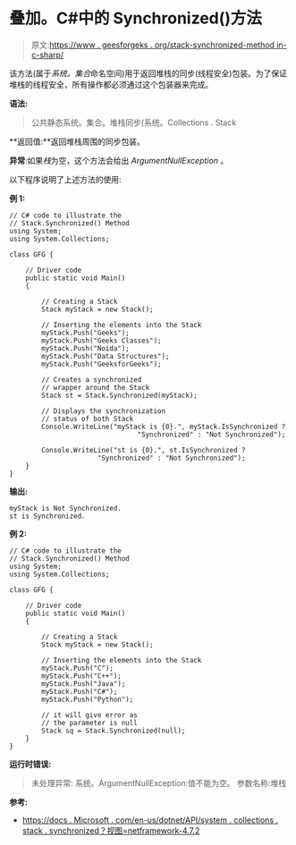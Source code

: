 # 叠加。C#中的 Synchronized()方法

> 原文:[https://www . geesforgeks . org/stack-synchronized-method in-c-sharp/](https://www.geeksforgeeks.org/stack-synchronized-method-in-c-sharp/)

该方法(属于*系统。集合*命名空间)用于返回堆栈的同步(线程安全)包装。为了保证堆栈的线程安全，所有操作都必须通过这个包装器来完成。

**语法:**

> 公共静态系统。集合。堆栈同步(系统。Collections . Stack

**返回值:**返回堆栈周围的同步包装。

**异常**:如果*栈*为空，这个方法会给出 *ArgumentNullException* 。

以下程序说明了上述方法的使用:

**例 1:**

```
// C# code to illustrate the
// Stack.Synchronized() Method
using System;
using System.Collections;

class GFG {

    // Driver code
    public static void Main()
    {

        // Creating a Stack
        Stack myStack = new Stack();

        // Inserting the elements into the Stack
        myStack.Push("Geeks");
        myStack.Push("Geeks Classes");
        myStack.Push("Noida");
        myStack.Push("Data Structures");
        myStack.Push("GeeksforGeeks");

        // Creates a synchronized
        // wrapper around the Stack
        Stack st = Stack.Synchronized(myStack);

        // Displays the synchronization
        // status of both Stack
        Console.WriteLine("myStack is {0}.", myStack.IsSynchronized ?
                                "Synchronized" : "Not Synchronized");

        Console.WriteLine("st is {0}.", st.IsSynchronized ? 
                      "Synchronized" : "Not Synchronized");
    }
}
```

**输出:**

```
myStack is Not Synchronized.
st is Synchronized.

```

**例 2:**

```
// C# code to illustrate the
// Stack.Synchronized() Method
using System;
using System.Collections;

class GFG {

    // Driver code
    public static void Main()
    {

        // Creating a Stack
        Stack myStack = new Stack();

        // Inserting the elements into the Stack
        myStack.Push("C");
        myStack.Push("C++");
        myStack.Push("Java");
        myStack.Push("C#");
        myStack.Push("Python");

        // it will give error as
        // the parameter is null
        Stack sq = Stack.Synchronized(null);
    }
}
```

**运行时错误:**

> 未处理异常:
> 系统。ArgumentNullException:值不能为空。
> 参数名称:堆栈

**参考:**

*   [https://docs . Microsoft . com/en-us/dotnet/API/system . collections . stack . synchronized？视图=netframework-4.7.2](https://docs.microsoft.com/en-us/dotnet/api/system.collections.stack.synchronized?view=netframework-4.7.2)